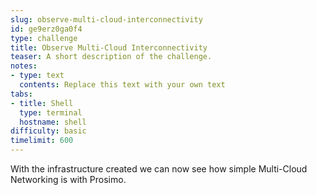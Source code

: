 ```yaml
---
slug: observe-multi-cloud-interconnectivity
id: ge9erz0ga0f4
type: challenge
title: Observe Multi-Cloud Interconnectivity
teaser: A short description of the challenge.
notes:
- type: text
  contents: Replace this text with your own text
tabs:
- title: Shell
  type: terminal
  hostname: shell
difficulty: basic
timelimit: 600
---
```


With the infrastructure created we can now see how simple Multi-Cloud Networking is with Prosimo.